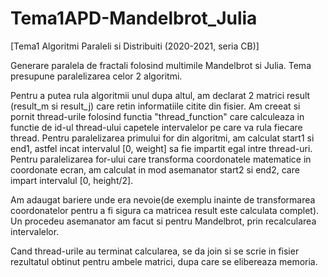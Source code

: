 # Tema1APD-Mandelbrot_Julia
[Tema1 Algoritmi Paraleli si Distribuiti (2020-2021, seria CB)] 

Generare paralela de fractali folosind multimile Mandelbrot si Julia. Tema presupune paralelizarea celor 2 algoritmi. 

Pentru a putea rula algoritmii unul dupa altul, am declarat 2 matrici result
(result_m si result_j) care retin informatiile citite din fisier.
Am creeat si pornit thread-urile folosind functia "thread_function" care
calculeaza in functie de id-ul thread-ului capetele intervalelor pe care 
va rula fiecare thread. Pentru paralelizarea primului for din algoritmi,
am calculat start1 si end1, astfel incat intervalul [0, weight] sa fie 
impartit egal intre thread-uri. Pentru paralelizarea for-ului care transforma
coordonatele matematice in coordonate ecran, am calculat in mod asemanator
start2 si end2, care impart intervalul [0, height/2].

Am adaugat bariere unde era nevoie(de exemplu inainte de transformarea
coordonatelor pentru a fi sigura ca matricea result este calculata complet).
Un procedeu asemanator am facut si pentru Mandelbrot, prin recalcularea
intervalelor. 

Cand thread-urile au terminat calcularea, se da join si se scrie in fisier
rezultatul obtinut pentru ambele matrici, dupa care se elibereaza memoria.
